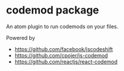 # codemod package

An atom plugin to run codemods on your files.

Powered by
- https://github.com/facebook/jscodeshift
- https://github.com/cpojer/js-codemod
- https://github.com/reactjs/react-codemod
